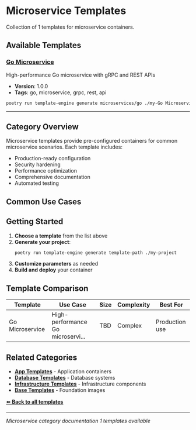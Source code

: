 # Microservice Templates

Collection of 1 templates for microservice containers.

## Available Templates

### [Go Microservice](microservices/go/README.md)

High-performance Go microservice with gRPC and REST APIs

- **Version**: 1.0.0
- **Tags**: go, microservice, grpc, rest, api

```bash
poetry run template-engine generate microservices/go ./my-Go Microservice
```

---

## Category Overview

Microservice templates provide pre-configured containers for common microservice scenarios. Each template includes:

- Production-ready configuration
- Security hardening
- Performance optimization
- Comprehensive documentation
- Automated testing

## Common Use Cases

## Getting Started

1. **Choose a template** from the list above
2. **Generate your project**:
   ```bash
   poetry run template-engine generate template-path ./my-project
   ```
3. **Customize parameters** as needed
4. **Build and deploy** your container

## Template Comparison

| Template        | Use Case                          | Size | Complexity | Best For       |
| --------------- | --------------------------------- | ---- | ---------- | -------------- |
| Go Microservice | High-performance Go microservi... | TBD  | Complex    | Production use |

## Related Categories

- [**App Templates**](../app/README.md) - Application containers
- [**Database Templates**](../database/README.md) - Database systems
- [**Infrastructure Templates**](../infrastructure/README.md) - Infrastructure components
- [**Base Templates**](../base/README.md) - Foundation images

[⬅️ **Back to all templates**](../README.md)

---

_Microservice category documentation_
_1 templates available_
